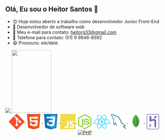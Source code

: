 ## Olá, Eu sou o Heitor Santos 👋

- 😊 Hoje estou aberto a trabalho como desenvolvedor Junior Front-End
- 📖 Desenvolvedor de software web
- 📧 Meu e-mail para contato: heitorg33@gmail.com
- 📲 Telefone para contato: (51) 9 9646-8592
- 😄 Pronouns: ele/dele
<div>
  <a href="https://github.com/heitorgsantos/">
  <img height"150em" width="50%" src="https://github-readme-stats.vercel.app/api?username=heitorgsantos&show_icons=true&theme=dark"/>
  <img height="200em" width="50%" src="https://github-readme-stats.vercel.app/api/top-langs/?username=heitorgsantos&layout=compact&langs_count=32&theme=dark"/>
</div>
</div>
  <div align="center">
    <img align="center" alt="antonio-Git" height="50" width="50" src="https://raw.githubusercontent.com/devicons/devicon/master/icons/git/git-original.svg">
   <img align="center" alt="antonio-HTML" height="50" width="50" src="https://raw.githubusercontent.com/devicons/devicon/master/icons/html5/html5-original.svg">
    <img align="center" alt="antonio-CSS" height="50" width="50" src="https://raw.githubusercontent.com/devicons/devicon/master/icons/css3/css3-original.svg">
    <img align="center" alt="antonio-Js" height="50" width="50" src="https://raw.githubusercontent.com/devicons/devicon/master/icons/javascript/javascript-plain.svg">
    <img align="center" alt="antonio-Ts" height="50" width="50" src="https://raw.githubusercontent.com/devicons/devicon/master/icons/nodejs/nodejs-original.svg">
   <img align="center" alt="antonio-React" height="50" width="50" src="https://raw.githubusercontent.com/devicons/devicon/master/icons/react/react-original.svg">
    <img align="center" alt="antonio-Mysql" height="50" width="50" src="https://raw.githubusercontent.com/devicons/devicon/master/icons/mysql/mysql-original.svg">
   <img align="center" alt="antonio-Mongodb" height="50" width="50" src="https://raw.githubusercontent.com/devicons/devicon/master/icons/mongodb/mongodb-original.svg">
    <img align="center" alt="antonio-Heroku" height="50" width="50" src="https://raw.githubusercontent.com/devicons/devicon/master/icons/heroku/heroku-original.svg">
    <img align="center" alt="PHP" height="50" width="50" src="https://cdn.jsdelivr.net/gh/devicons/devicon/icons/php/php-plain.svg" />    
  </div>
